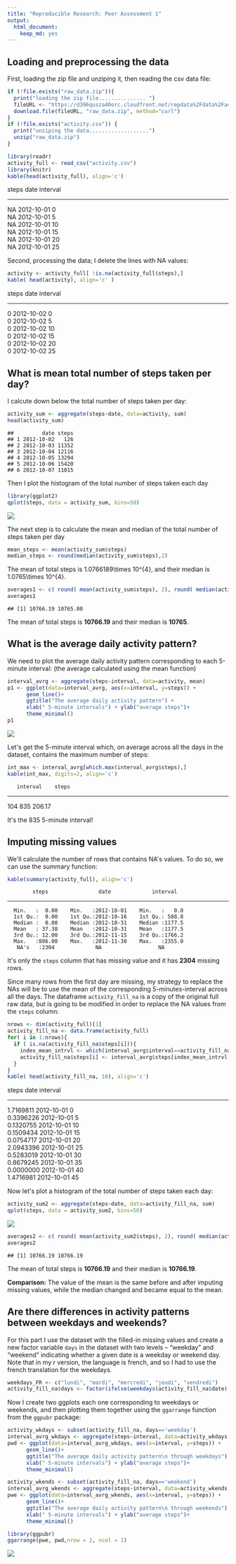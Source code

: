 ```yaml
---
title: "Reproducible Research: Peer Assessment 1"
output: 
  html_document: 
    keep_md: yes
---
```



## Loading and preprocessing the data

First, loading the zip file and unziping it, then reading the csv data file: 


```r
if (!file.exists("raw_data.zip")){
  print("loading the zip file............... ")
  fileURL <- "https://d396qusza40orc.cloudfront.net/repdata%2Fdata%2Factivity.zip"
  download.file(fileURL, "raw_data.zip", method="curl")
}  
if (!file.exists("activity.csv")) { 
  print("unziping the data...................")
  unzip("raw_data.zip") 
}

library(readr)
activity_full <- read_csv("activity.csv")
library(knitr)
kable(head(activity_full), align='c')
```



 steps       date       interval 
-------  ------------  ----------
  NA      2012-10-01       0     
  NA      2012-10-01       5     
  NA      2012-10-01       10    
  NA      2012-10-01       15    
  NA      2012-10-01       20    
  NA      2012-10-01       25    

Second, processing the data; I delete the lines with NA values:


```r
activity <- activity_full[ !is.na(activity_full$steps),]
kable( head(activity), align='c' )
```



 steps       date       interval 
-------  ------------  ----------
   0      2012-10-02       0     
   0      2012-10-02       5     
   0      2012-10-02       10    
   0      2012-10-02       15    
   0      2012-10-02       20    
   0      2012-10-02       25    






## What is mean total number of steps taken per day?

I calcute down below the total number of steps taken per day:


```r
activity_sum <- aggregate(steps~date, data=activity, sum)
head(activity_sum)
```

```
##         date steps
## 1 2012-10-02   126
## 2 2012-10-03 11352
## 3 2012-10-04 12116
## 4 2012-10-05 13294
## 5 2012-10-06 15420
## 6 2012-10-07 11015
```

Then I plot the histogram of the total number of steps taken each day



```r
library(ggplot2)
qplot(steps, data = activity_sum, bins=50)
```

![](PA1_template_files/figure-html/histogram-1.png)<!-- -->


The next step is to calculate the mean and median of the total number of steps taken per day


```r
mean_steps <- mean(activity_sum$steps)
median_steps <- round(median(activity_sum$steps),2)
```
The mean of total steps is 1.0766189\times 10^{4}, and their median is 1.0765\times 10^{4}.



```r
averages1 <- c( round( mean(activity_sum$steps), 2), round( median(activity_sum$steps), 2))
averages1
```

```
## [1] 10766.19 10765.00
```
The mean of total steps is **10766.19** and their median is **10765**.










  
    
      
       


## What is the average daily activity pattern?

We need to plot the average daily activity pattern corresponding to each 5-minute interval: (the average calculated using the mean function)


```r
interval_avrg <- aggregate(steps~interval, data=activity, mean)
p1 <- ggplot(data=interval_avrg, aes(x=interval, y=steps)) +
      geom_line()+
      ggtitle("The average daily activity pattern") +
      xlab(" 5-minute intervals") + ylab("average steps")+
      theme_minimal()
p1
```

![](PA1_template_files/figure-html/unnamed-chunk-4-1.png)<!-- -->

Let's get the 5-minute interval which, on average across all the days in the dataset, contains the maximum number of steps:


```r
int_max <- interval_avrg[which.max(interval_avrg$steps),]
kable(int_max, digits=2, align='c')
```

       interval    steps  
----  ----------  --------
104      835       206.17 
  
It's the 835 5-minute interval!






## Imputing missing values

We'll calculate the number of rows that contains NA's values. To do so, we can use the summary function:



```r
kable(summary(activity_full), align='c')
```

            steps                date             interval   
---  ----------------  --------------------  ----------------
      Min.   :  0.00    Min.   :2012-10-01    Min.   :   0.0 
      1st Qu.:  0.00    1st Qu.:2012-10-16    1st Qu.: 588.8 
      Median :  0.00    Median :2012-10-31    Median :1177.5 
      Mean   : 37.38    Mean   :2012-10-31    Mean   :1177.5 
      3rd Qu.: 12.00    3rd Qu.:2012-11-15    3rd Qu.:1766.2 
      Max.   :806.00    Max.   :2012-11-30    Max.   :2355.0 
       NA's   :2304             NA                  NA       

It's only the `steps` column that has missing value and it has **2304** missing rows.   
  
  
  Since many rows from the first day are missing, my strategy to replace the NAs will be to use the mean of the corresponding 5-minutes-interval across all the days.
  The dataframe `activity_fill_na` is a copy of the original full raw data, but is going to be modified in order to replace the NA values from the `steps` column:





```r
nrows <- dim(activity_full)[1]
activity_fill_na <- data.frame(activity_full)
for( i in 1:nrows){
  if ( is.na(activity_fill_na$steps[i])){
    index_mean_intrvl <- which(interval_avrg$interval==activity_fill_na$interval[i])
    activity_fill_na$steps[i] <- interval_avrg$steps[index_mean_intrvl]
  }
}
kable( head(activity_fill_na, 10), align='c')
```



   steps         date       interval 
-----------  ------------  ----------
 1.7169811    2012-10-01       0     
 0.3396226    2012-10-01       5     
 0.1320755    2012-10-01       10    
 0.1509434    2012-10-01       15    
 0.0754717    2012-10-01       20    
 2.0943396    2012-10-01       25    
 0.5283019    2012-10-01       30    
 0.8679245    2012-10-01       35    
 0.0000000    2012-10-01       40    
 1.4716981    2012-10-01       45    

Now let's plot a histogram of the total number of steps taken each day:





```r
activity_sum2 <- aggregate(steps~date, data=activity_fill_na, sum)
qplot(steps, data = activity_sum2, bins=50)
```

![](PA1_template_files/figure-html/unnamed-chunk-8-1.png)<!-- -->



```r
averages2 <- c( round( mean(activity_sum2$steps), 2), round( median(activity_sum2$steps), 2))
averages2
```

```
## [1] 10766.19 10766.19
```
The mean of total steps is **10766.19** and their median is **10766.19**.  

**Comparison:** The value of the mean is the same before and after imputing missing values, while the median changed and became equal to the mean. 


## Are there differences in activity patterns between weekdays and weekends?  
For this part I use the dataset with the filled-in missing values and create a new factor variable `days` in the dataset with two levels – “weekday” and “weekend” indicating whether a given date is a weekday or weekend day.  
Note that in my r version, the language is french, and so I had to use the french translation for the weekdays.




```r
weekdays_FR <- c("lundi", "mardi", "mercredi", "jeudi", "vendredi")
activity_fill_na$days <- factor(ifelse(weekdays(activity_fill_na$date) %in% weekdays_FR, "weekday", "weekend")) 
```


Now I create two ggplots each one corresponding to weekdays or weekends, and then plotting them together using the `ggarrange` function from the `ggpubr` package:




```r
activity_wkdays <- subset(activity_fill_na, days=='weekday')
interval_avrg_wkdays <- aggregate(steps~interval, data=activity_wkdays, mean)
pwd <- ggplot(data=interval_avrg_wkdays, aes(x=interval, y=steps)) +
      geom_line()+
      ggtitle("The average daily activity pattern\n through weekdays") +
      xlab(" 5-minute intervals") + ylab("average steps")+
      theme_minimal()

activity_wkends <- subset(activity_fill_na, days=='weekend')
interval_avrg_wkends <- aggregate(steps~interval, data=activity_wkends, mean)
pwe <- ggplot(data=interval_avrg_wkends, aes(x=interval, y=steps)) +
      geom_line()+
      ggtitle("The average daily activity pattern\n through weekends") +
      xlab(" 5-minute intervals") + ylab("average steps")+
      theme_minimal()

library(ggpubr)
ggarrange(pwe, pwd,nrow = 2, ncol = 1)
```

![](PA1_template_files/figure-html/unnamed-chunk-11-1.png)<!-- -->

